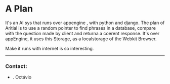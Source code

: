 # A Plan #

It's an AI sys that runs over appengine , with python and django.
The plan of Aritial is to use a random pointer to find phrases in a database, compare with the question made by client and returna a coerent response.
It's over appEngine, it uses this Storage, as a localstorage of the Webkit Browser.

Make it runs with internet is so interesting.

---
### Contact: ###
  * . Octávio
